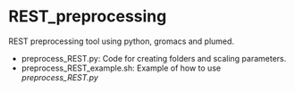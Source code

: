 # REST_preprocessing

REST preprocessing tool using python, gromacs and plumed. 

- preprocess\_REST.py: Code for creating folders and scaling parameters.
- preprocess\_REST\_example.sh: Example of how to use _preprocess\_REST.py_
